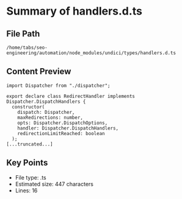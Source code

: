 # Summary of handlers.d.ts
  
## File Path
`/home/tabs/seo-engineering/automation/node_modules/undici/types/handlers.d.ts`

## Content Preview
```
import Dispatcher from "./dispatcher";

export declare class RedirectHandler implements Dispatcher.DispatchHandlers {
  constructor(
    dispatch: Dispatcher,
    maxRedirections: number,
    opts: Dispatcher.DispatchOptions,
    handler: Dispatcher.DispatchHandlers,
    redirectionLimitReached: boolean
  );
[...truncated...]
```

## Key Points
- File type: .ts
- Estimated size: 447 characters
- Lines: 16
